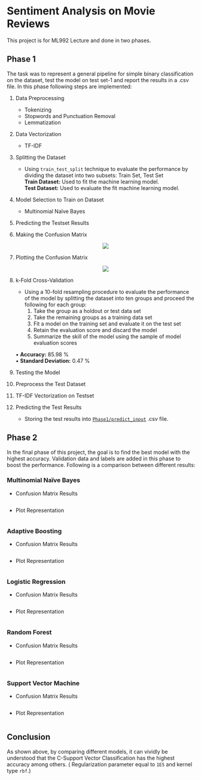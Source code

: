 # Sentiment Analysis on Movie Reviews

This project is for ML992 Lecture and done in two phases.  

## Phase 1  
The task was to represent a general pipeline for simple binary classification on the dataset, test the model on test set-1 and report the results in a .csv file. 
In this phase following steps are implemented:

1. Data Preprocessing
   - Tokenizing
   - Stopwords and Punctuation Removal
   - Lemmatization

2. Data Vectorization
    - TF-IDF

3. Splitting the Dataset
    - Using `train_test_split` technique to evaluate the performance by dividing the dataset into two subsets: Train Set, Test Set  
        **Train Dataset:** Used to fit the machine learning model.  
        **Test Dataset:**  Used to evaluate the fit machine learning model.

4. Model Selection to Train on Dataset
    - Multinomial Naïve Bayes

5. Predicting the Testset Results

6. Making the Confusion Matrix  

     <p align="center">
         <img src="https://github.com/lparandl/NLP/blob/main/Phase%201/cm.JPG">
     </p>

7. Plotting the Confusion Matrix

      <p align="center">
          <img src="https://github.com/lparandl/NLP/blob/main/Phase%201/plot.png">
      </p>

8. k-Fold Cross-Validation
    - Using a 10-fold resampling procedure to evaluate the performance of the model by splitting the dataset into ten groups and proceed the following for each group:
        1. Take the group as a holdout or test data set
        2. Take the remaining groups as a training data set
        3. Fit a model on the training set and evaluate it on the test set
        4. Retain the evaluation score and discard the model
        5. Summarize the skill of the model using the sample of model evaluation scores  
      
     ▪️ **Accuracy:** 85.98 %  
     ▪️ **Standard Deviation:** 0.47 %

9. Testing the Model

10. Preprocess the Test Dataset
11. TF-IDF Vectorization on Testset
12. Predicting the Test Results
     - Storing the test results into [`Phase1/predict_input`](https://github.com/lparandl/NLP/blob/main/Phase%201/predict_input.csv) .csv file.


## Phase 2
In the final phase of this project, the goal is to find the best model with the highest accuracy. Validation data and labels are added in this phase to boost the performance.
Following is a comparison between different results:  

### Multinomial Naïve Bayes  

   - Confusion Matrix Results 
         <p align="center">
            <img src="">
         </p>
   
   - Plot Representation
         <p align="center">
            <img src="">
         </p>

### Adaptive Boosting  

   - Confusion Matrix Results
          <p align="center">
            <img src="">
          </p>
 
   - Plot Representation
         <p align="center">
            <img src="">
         </p>

### Logistic Regression  

   - Confusion Matrix Results
         <p align="center">
            <img src="">
         </p>
  
   - Plot Representation
         <p align="center">
            <img src="">
         </p>

### Random Forest  

   - Confusion Matrix Results
         <p align="center">
            <img src="">
         </p>
  
   - Plot Representation
         <p align="center">
            <img src="">
         </p>

### Support Vector Machine  

   - Confusion Matrix Results
         <p align="center">
            <img src="">
         </p>

   - Plot Representation
         <p align="center">
            <img src="">
         </p>  
## Conclusion  

As shown above, by comparing different models, it can vividly be understood that the C-Support Vector Classification has the highest accuracy among others.
( Regularization parameter equal to `1E5` and kernel type `rbf`.)
